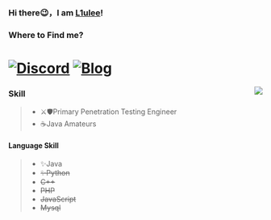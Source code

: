 

### Hi there😉，I am [L1ulee](https://github.com/L1ulee)!

### Where to Find me?

[![Discord](https://img.shields.io/discord/778637533461348374?color=pink&label=Firstwood&logo=Discord&logoColor=pink&style=social)](https://discord.gg/SXtgf3C85d) [![Blog](https://img.shields.io/badge/Blog-L1ulee's%20Blog-pink?style=social&logo=hexo)](http://blog.firstwood.cc)
=======
<img align="right" src="https://github-readme-stats.vercel.app/api?username=L1ulee&show_icons=true&icon_color=CE1D2D&text_color=718096&bg_color=ffffff&hide_title=true" />

### Skill

> - ⚔🛡Primary Penetration Testing Engineer
> - ☕Java Amateurs



#### Language Skill

> - ✨Java 
> - ~~✨Python~~
> - ~~C++~~
> - ~~PHP~~
> - ~~JavaScript~~
> - ~~Mysql~~

